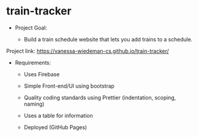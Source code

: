 # train-tracker

- Project Goal: 

  - Build a train schedule website that lets you add trains to a schedule. 
  
 Project link: https://vanessa-wiedeman-cs.github.io/train-tracker/ 
 

- Requirements: 

  - Uses Firebase 

  - Simple Front-end/UI using bootstrap 

  - Quality coding standards using Prettier (indentation, scoping, naming) 

  - Uses a table for information 

  - Deployed (GitHub Pages) 
  
  
